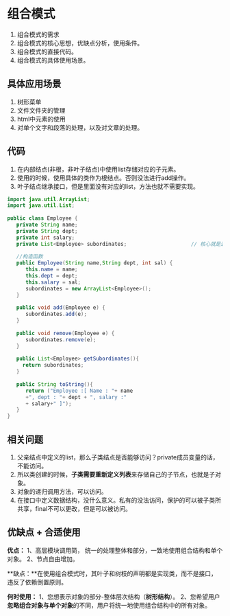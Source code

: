 # 组合模式



1. 组合模式的需求
2. 组合模式的核心思想，优缺点分析，使用条件。
3. 组合模式的直接代码。
4. 组合模式的具体使用场景。





## 具体应用场景

1. 树形菜单
2. 文件文件夹的管理
3. html中元素的使用
4. 对单个文字和段落的处理，以及对文章的处理。



## 代码



1. 在内部结点(非根，非叶子结点)中使用list<coponent>存储对应的子元素。
2. 使用的时候，使用具体的类作为根结点。否则没法进行add操作。
3. 叶子结点继承接口，但是里面没有对应的list，方法也就不需要实现。



```java
import java.util.ArrayList;
import java.util.List;
 
public class Employee {
   private String name;
   private String dept;
   private int salary;
   private List<Employee> subordinates;						// 核心就是这个东西，可以递归的增加不同的子类对象。
 
   //构造函数
   public Employee(String name,String dept, int sal) {
      this.name = name;
      this.dept = dept;
      this.salary = sal;
      subordinates = new ArrayList<Employee>();
   }
 
   public void add(Employee e) {
      subordinates.add(e);
   }
 
   public void remove(Employee e) {
      subordinates.remove(e);
   }
 
   public List<Employee> getSubordinates(){
     return subordinates;
   }
 
   public String toString(){
      return ("Employee :[ Name : "+ name 
      +", dept : "+ dept + ", salary :"
      + salary+" ]");
   }   
}
```



## 相关问题

1. 父亲结点中定义的list，那么子类结点是否能够访问？private成员变量的话，不能访问。
2. 所以类创建的时候，**子类需要重新定义列表**来存储自己的子节点，也就是子对象。
3. 对象的递归调用方法，可以访问。
4. 在接口中定义数据结构，没什么意义。私有的没法访问，保护的可以被子类所共享，final不可以更改，但是可以被访问。



## 优缺点 + 合适使用

**优点：** 1、高层模块调用简， 统一的处理整体和部分，一致地使用组合结构和单个对象。 2、节点自由增加。

**缺点：**在使用组合模式时，其叶子和树枝的声明都是实现类，而不是接口，违反了依赖倒置原则。

**何时使用：** 1、您想表示对象的部分-整体层次结构（**树形结构**）。 2、您希望用户**忽略组合对象与单个对象**的不同，用户将统一地使用组合结构中的所有对象。
